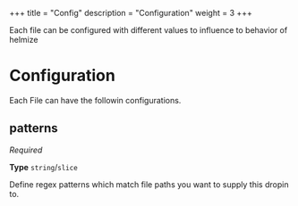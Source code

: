 +++
title = "Config"
description = "Configuration"
weight = 3
+++

Each file can be configured with different values to influence to behavior of helmize

# Configuration

Each File can have the followin configurations.


## patterns

_Required_

**Type** `string`/`slice`

Define regex patterns which match file paths you want to supply this dropin to.
